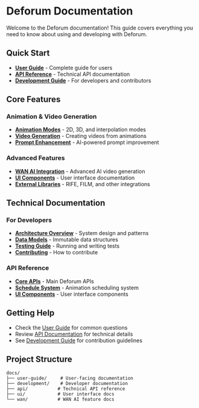 # Deforum Documentation

Welcome to the Deforum documentation! This guide covers everything you need to know about using and developing with Deforum.

## Quick Start

- **[User Guide](user-guide/README.md)** - Complete guide for users
- **[API Reference](api/README.md)** - Technical API documentation
- **[Development Guide](development/README.md)** - For developers and contributors

## Core Features

### Animation & Video Generation
- **[Animation Modes](user-guide/animation-modes.md)** - 2D, 3D, and interpolation modes
- **[Video Generation](user-guide/video-generation.md)** - Creating videos from animations
- **[Prompt Enhancement](user-guide/prompt-enhancement.md)** - AI-powered prompt improvement

### Advanced Features
- **[WAN AI Integration](wan/README.md)** - Advanced AI video generation
- **[UI Components](ui/README.md)** - User interface documentation
- **[External Libraries](api/external-libs.md)** - RIFE, FILM, and other integrations

## Technical Documentation

### For Developers
- **[Architecture Overview](development/architecture.md)** - System design and patterns
- **[Data Models](api/data-models.md)** - Immutable data structures
- **[Testing Guide](development/testing.md)** - Running and writing tests
- **[Contributing](development/contributing.md)** - How to contribute

### API Reference
- **[Core APIs](api/core.md)** - Main Deforum APIs
- **[Schedule System](api/schedules.md)** - Animation scheduling system
- **[UI Components](api/ui-components.md)** - User interface components

## Getting Help

- Check the [User Guide](user-guide/README.md) for common questions
- Review [API Documentation](api/README.md) for technical details
- See [Development Guide](development/README.md) for contribution guidelines

## Project Structure

```
docs/
├── user-guide/     # User-facing documentation
├── development/    # Developer documentation  
├── api/           # Technical API reference
├── ui/            # User interface docs
└── wan/           # WAN AI feature docs
``` 